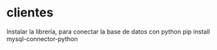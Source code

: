 # clientes

Instalar la librería, para conectar la base de datos con python
pip install mysql-connector-python
